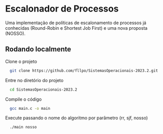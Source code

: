 
# Escalonador de Processos

Uma implementação de políticas de escalonamento de processos já conhecidas (Round-Robin e Shortest Job First) e uma nova proposta (NOSSO).


## Rodando localmente

Clone o projeto

```bash
  git clone https://github.com/fllpo/SistemasOperacionais-2023.2.git
```

Entre no diretório do projeto

```bash
  cd SistemasOperacionais-2023.2
```

Compile o código

```bash
  gcc main.c -o main
```

Execute passando o nome do algoritmo por parâmetro (rr, sjf, nosso)

```bash
  ./main nosso
```
